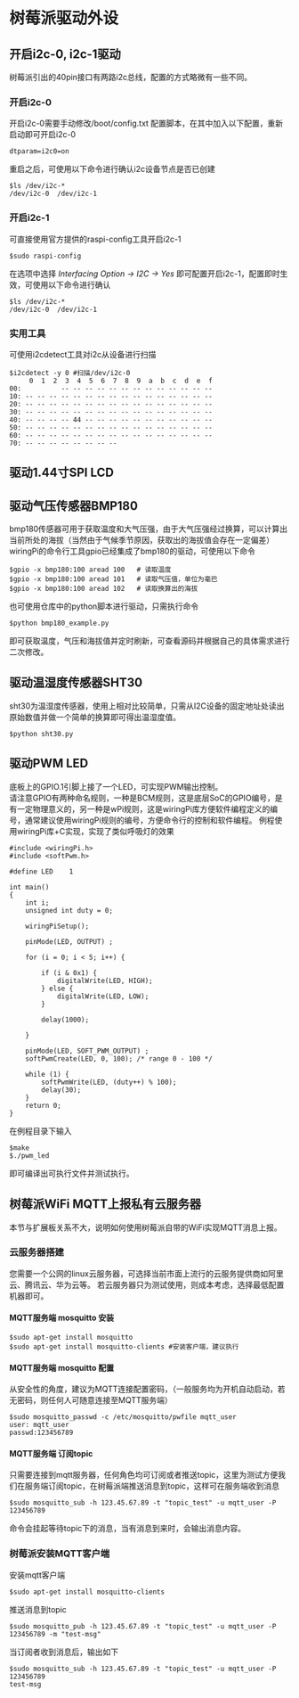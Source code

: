 # 树莓派驱动外设

## 开启i2c-0, i2c-1驱动
树莓派引出的40pin接口有两路i2c总线，配置的方式略微有一些不同。
### 开启i2c-0
开启i2c-0需要手动修改/boot/config.txt 配置脚本，在其中加入以下配置，重新启动即可开启i2c-0
```
dtparam=i2c0=on
```
重启之后，可使用以下命令进行确认i2c设备节点是否已创建
```
$ls /dev/i2c-*
/dev/i2c-0  /dev/i2c-1
```
### 开启i2c-1
可直接使用官方提供的raspi-config工具开启i2c-1
```
$sudo raspi-config
```
在选项中选择  *Interfacing Option -> I2C -> Yes* 即可配置开启i2c-1，配置即时生效，可使用以下命令进行确认
```
$ls /dev/i2c-*
/dev/i2c-0  /dev/i2c-1
```

### 实用工具
可使用i2cdetect工具对i2c从设备进行扫描
```
$i2cdetect -y 0 #扫描/dev/i2c-0
     0  1  2  3  4  5  6  7  8  9  a  b  c  d  e  f
00:          -- -- -- -- -- -- -- -- -- -- -- -- --
10: -- -- -- -- -- -- -- -- -- -- -- -- -- -- -- --
20: -- -- -- -- -- -- -- -- -- -- -- -- -- -- -- --
30: -- -- -- -- -- -- -- -- -- -- -- -- -- -- -- --
40: -- -- -- -- 44 -- -- -- -- -- -- -- -- -- -- --
50: -- -- -- -- -- -- -- -- -- -- -- -- -- -- -- --
60: -- -- -- -- -- -- -- -- -- -- -- -- -- -- -- --
70: -- -- -- -- -- -- -- --
```

## 驱动1.44寸SPI LCD
## 驱动气压传感器BMP180
bmp180传感器可用于获取温度和大气压强，由于大气压强经过换算，可以计算出当前所处的海拔（当然由于气候季节原因，获取出的海拔值会存在一定偏差）  
wiringPi的命令行工具gpio已经集成了bmp180的驱动，可使用以下命令
```
$gpio -x bmp180:100 aread 100   # 读取温度
$gpio -x bmp180:100 aread 101   # 读取气压值，单位为毫巴
$gpio -x bmp180:100 aread 102   # 读取换算出的海拔

```
也可使用仓库中的python脚本进行驱动，只需执行命令
```
$python bmp180_example.py
```
即可获取温度，气压和海拔值并定时刷新，可查看源码并根据自己的具体需求进行二次修改。

## 驱动温湿度传感器SHT30
sht30为温湿度传感器，使用上相对比较简单，只需从I2C设备的固定地址处读出原始数值并做一个简单的换算即可得出温湿度值。
```
$python sht30.py
```
## 驱动PWM LED
底板上的GPIO.1引脚上接了一个LED，可实现PWM输出控制。  
请注意GPIO有两种命名规则，一种是BCM规则，这是底层SoC的GPIO编号，是有一定物理意义的，另一种是wPi规则，这是wiringPi库方便软件编程定义的编号，通常建议使用wiringPi规则的编号，方便命令行的控制和软件编程。
例程使用wiringPi库+C实现，实现了类似呼吸灯的效果
```
#include <wiringPi.h>
#include <softPwm.h>

#define LED    1

int main()
{
    int i;
    unsigned int duty = 0;

    wiringPiSetup();

    pinMode(LED, OUTPUT) ;

    for (i = 0; i < 5; i++) {

        if (i & 0x1) {
            digitalWrite(LED, HIGH);
        } else {
            digitalWrite(LED, LOW);
        }

        delay(1000);

    }

    pinMode(LED, SOFT_PWM_OUTPUT) ;
    softPwmCreate(LED, 0, 100); /* range 0 - 100 */

    while (1) {
        softPwmWrite(LED, (duty++) % 100);
        delay(30);
    }
    return 0;
}
```
在例程目录下输入
```
$make
$./pwm_led
```
即可编译出可执行文件并测试执行。


## 树莓派WiFi MQTT上报私有云服务器
本节与扩展板关系不大，说明如何使用树莓派自带的WiFi实现MQTT消息上报。
### 云服务器搭建
您需要一个公网的linux云服务器，可选择当前市面上流行的云服务提供商如阿里云、腾讯云、华为云等。
若云服务器只为测试使用，则成本考虑，选择最低配置机器即可。

#### MQTT服务端 mosquitto 安装
```
$sudo apt-get install mosquitto
$sudo apt-get install mosquitto-clients	#安装客户端，建议执行
```

#### MQTT服务端 mosquitto 配置
从安全性的角度，建议为MQTT连接配置密码，（一般服务均为开机自动启动，若无密码，则任何人可随意连接至MQTT服务端）
```
$sudo mosquitto_passwd -c /etc/mosquitto/pwfile mqtt_user
user: mqtt_user
passwd:123456789
```
#### MQTT服务端 订阅topic
只需要连接到mqtt服务器，任何角色均可订阅或者推送topic，这里为测试方便我们在服务端订阅topic，在树莓派端推送消息到topic，这样可在服务端收到消息
```
$sudo mosquitto_sub -h 123.45.67.89 -t "topic_test" -u mqtt_user -P 123456789
```
命令会挂起等待topic下的消息，当有消息到来时，会输出消息内容。

### 树莓派安装MQTT客户端
安装mqtt客户端
```
$sudo apt-get install mosquitto-clients
```

推送消息到topic
```
$sudo mosquitto_pub -h 123.45.67.89 -t "topic_test" -u mqtt_user -P 123456789 -m "test-msg"
```

当订阅者收到消息后，输出如下
```
$sudo mosquitto_sub -h 123.45.67.89 -t "topic_test" -u mqtt_user -P 123456789
test-msg
```
